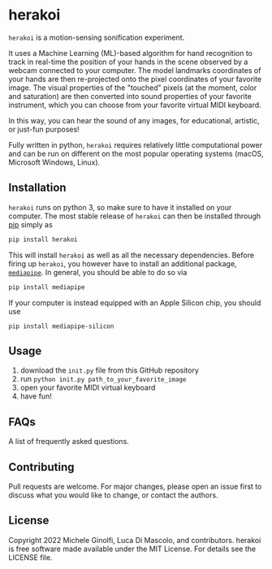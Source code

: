 # herakoi 

`herakoi` is a motion-sensing sonification experiment. 

It uses a Machine Learning (ML)-based algorithm for hand recognition to track in real-time the position of your hands in the scene observed by a webcam connected to your computer. The model landmarks coordinates of your hands are then re-projected onto the pixel coordinates of your favorite image. The visual properties of the "touched" pixels (at the moment, color and saturation) are then converted into sound properties of your favorite instrument, which you can choose from your favorite virtual MIDI keyboard.

In this way, you can hear the sound of any images, for educational, artistic, or just-fun purposes!

Fully written in python, `herakoi` requires relatively little computational power and can be run on different on the most popular operating systems (macOS, Microsoft Windows, Linux). 


## Installation

`herakoi` runs on python 3, so make sure to have it installed on your computer. The most stable release of `herakoi` can then be installed through [pip](https://pip.pypa.io/en/stable/) simply as

```bash
pip install herakoi
```
This will install `herakoi` as well as all the necessary dependencies. Before firing up `herakoi`, you however have to install an additional package, [`mediapipe`](https://google.github.io/mediapipe/). In general, you should be able to do so via

```bash
pip install mediapipe
```
If your computer is instead equipped with an Apple Silicon chip, you should use

```
pip install mediapipe-silicon
```

## Usage

1. download the `init.py` file from this GitHub repository
2. run `python init.py path_to_your_favorite_image`
3. open your favorite MIDI virtual keyboard
4. have fun!


## FAQs

A list of frequently asked questions.

## Contributing

Pull requests are welcome. For major changes, please open an issue first to discuss what you would like to change, or contact the authors.

## License
Copyright 2022 Michele Ginolfi, Luca Di Mascolo, and contributors.
herakoi is free software made available under the MIT License. For details see the LICENSE file.
